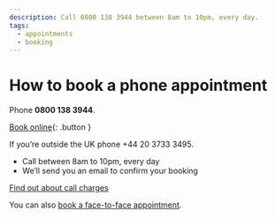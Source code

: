 ```yaml
---
description: Call 0800 138 3944 between 8am to 10pm, every day.
tags:
  - appointments
  - booking
---
```


# How to book a phone appointment

Phone **0800 138 3944**.

[Book online](/locations/ac7112c3-e3cf-45cd-a8ff-9ba827b8e7ef/booking-request/step-one){: .button }

If you’re outside the UK phone +44 20 3733 3495.

- Call between 8am to 10pm, every day
- We’ll send you an email to confirm your booking

[Find out about call charges](https://www.gov.uk/call-charges)

<div class="application-notice info-notice">
  <p>You can also <a href="/book-face-to-face">book a face-to-face appointment</a>.</p>
</div>
